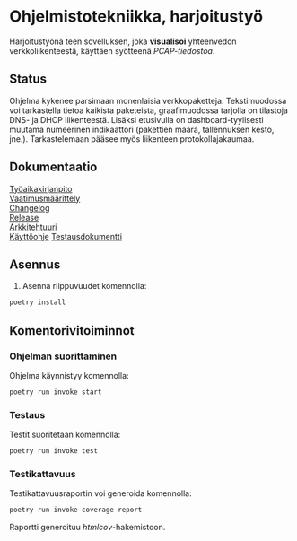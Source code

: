 # Ohjelmistotekniikka, harjoitustyö
Harjoitustyönä teen sovelluksen, joka **visualisoi** yhteenvedon verkkoliikenteestä, käyttäen syötteenä _PCAP-tiedostoa_.

## Status
Ohjelma kykenee parsimaan monenlaisia verkkopaketteja. Tekstimuodossa voi tarkastella tietoa kaikista paketeista,
graafimuodossa tarjolla on tilastoja DNS- ja DHCP liikenteestä. Lisäksi etusivulla on dashboard-tyylisesti muutama numeerinen indikaattori (pakettien määrä, tallennuksen kesto, jne.). Tarkastelemaan pääsee myös liikenteen protokollajakaumaa.

## Dokumentaatio
[Työaikakirjanpito](dokumentaatio/tuntikirjanpito.md)  
[Vaatimusmäärittely](dokumentaatio/vaatimusmaarittely.md)  
[Changelog](dokumentaatio/changelog.md)  
[Release](https://github.com/villesalmela/ot-harjoitustyo/releases/tag/Viikko5)  
[Arkkitehtuuri](dokumentaatio/arkkitehtuuri.md)  
[Käyttöohje](dokumentaatio/käyttöohje.md)
[Testausdokumentti](dokumentaatio/testaus.md)


## Asennus
1. Asenna riippuvuudet komennolla:
```bash
poetry install
```

## Komentorivitoiminnot
### Ohjelman suorittaminen
Ohjelma käynnistyy komennolla:
```bash
poetry run invoke start
```

### Testaus
Testit suoritetaan komennolla:
```bash
poetry run invoke test
```

### Testikattavuus
Testikattavuusraportin voi generoida komennolla:
```bash
poetry run invoke coverage-report
```
Raportti generoituu _htmlcov_-hakemistoon.